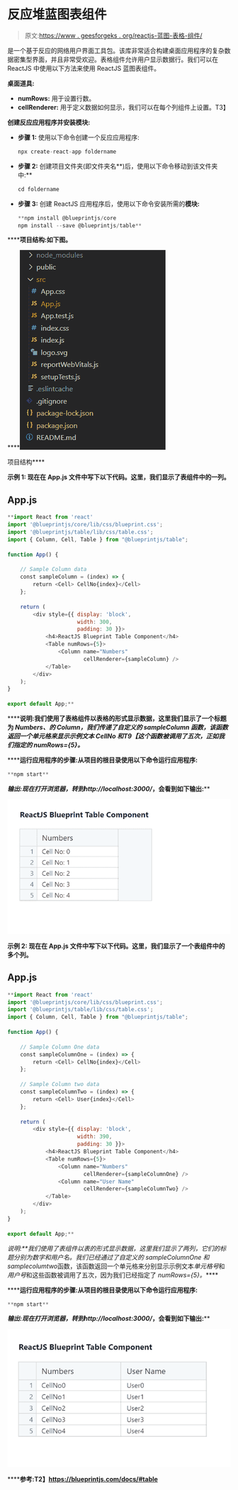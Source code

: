 # 反应堆蓝图表组件

> 原文:[https://www . geesforgeks . org/reactjs-蓝图-表格-组件/](https://www.geeksforgeeks.org/reactjs-blueprint-table-component/)

是一个基于反应的网络用户界面工具包。该库非常适合构建桌面应用程序的复杂数据密集型界面，并且非常受欢迎。表格组件允许用户显示数据行。我们可以在 ReactJS 中使用以下方法来使用 ReactJS 蓝图表组件。

**桌面道具:**

*   **numRows:** 用于设置行数。
*   **cellRenderer:** 用于定义数据如何显示，我们可以在每个列组件上设置。T3】

**创建反应应用程序并安装模块:**

*   **步骤 1:** 使用以下命令创建一个反应应用程序:

    ```jsx
    npx create-react-app foldername
    ```

*   **步骤 2:** 创建项目文件夹(即文件夹名**)后，使用以下命令移动到该文件夹中:**

    ```jsx
    cd foldername
    ```

*   **步骤 3:** 创建 ReactJS 应用程序后，使用以下命令安装所需的****模块:****

    ```jsx
    **npm install @blueprintjs/core
    npm install --save @blueprintjs/table**
    ```

******项目结构:**如下图。****

****![](img/f04ae0d8b722a9fff0bd9bd138b29c23.png)

项目结构**** 

******示例 1:** 现在在 **App.js** 文件中写下以下代码。这里，我们显示了表组件中的一列。****

## ****App.js****

```jsx
**import React from 'react'
import '@blueprintjs/core/lib/css/blueprint.css';
import '@blueprintjs/table/lib/css/table.css';
import { Column, Cell, Table } from "@blueprintjs/table";

function App() {

    // Sample Column data
    const sampleColumn = (index) => {
        return <Cell> CellNo{index}</Cell>
    };

    return (
        <div style={{ display: 'block', 
                      width: 300, 
                      padding: 30 }}>
            <h4>ReactJS Blueprint Table Component</h4>
            <Table numRows={5}>
                <Column name="Numbers" 
                        cellRenderer={sampleColumn} />
            </Table>
        </div>
    );
}

export default App;**
```

******说明:**我们使用了表格组件以表格的形式显示数据，这里我们显示了一个标题为 *Numbers、*的 Column，我们传递了自定义的 *sampleColumn* 函数，该函数返回一个单元格来显示示例文本 *CellNo* 和*T9【这个函数被调用了五次，正如我们指定的 *numRows={5}。******

******运行应用程序的步骤:**从项目的根目录使用以下命令运行应用程序:****

```jsx
**npm start**
```

******输出:**现在打开浏览器，转到***http://localhost:3000/***，会看到如下输出:****

****![](img/c794b4de400b54218eff801a737a8d22.png)****

******示例 2:** 现在在 **App.js** 文件中写下以下代码。这里，我们显示了一个表组件中的多个列。****

## ****App.js****

```jsx
**import React from 'react'
import '@blueprintjs/core/lib/css/blueprint.css';
import '@blueprintjs/table/lib/css/table.css';
import { Column, Cell, Table } from "@blueprintjs/table";

function App() {

    // Sample Column One data
    const sampleColumnOne = (index) => {
        return <Cell> CellNo{index}</Cell>
    };

    // Sample Column two data
    const sampleColumnTwo = (index) => {
        return <Cell> User{index}</Cell>
    };

    return (
        <div style={{ display: 'block',
                      width: 390,
                      padding: 30 }}>
            <h4>ReactJS Blueprint Table Component</h4>
            <Table numRows={5}>
                <Column name="Numbers" 
                        cellRenderer={sampleColumnOne} />
                <Column name="User Name" 
                        cellRenderer={sampleColumnTwo} />
            </Table>
        </div>
    );
}

export default App;**
```

******说明:**我们使用了表组件以表的形式显示数据，这里我们显示了两列，它们的标题分别为*数字*和*用户名*。我们已经通过了自定义的 *sampleColumnOne* 和*samplecolumtwo*函数，该函数返回一个单元格来分别显示示例文本*单元格号*和*用户号*和这些函数被调用了五次，因为我们已经指定了 *numRows={5}。*****

******运行应用程序的步骤:**从项目的根目录使用以下命令运行应用程序:****

```jsx
**npm start**
```

******输出:**现在打开浏览器，转到***http://localhost:3000/***，会看到如下输出:****

****![](img/62763acb84573b026af452edf0ed01e1.png)****

******参考:**T2】https://blueprintjs.com/docs/#table****